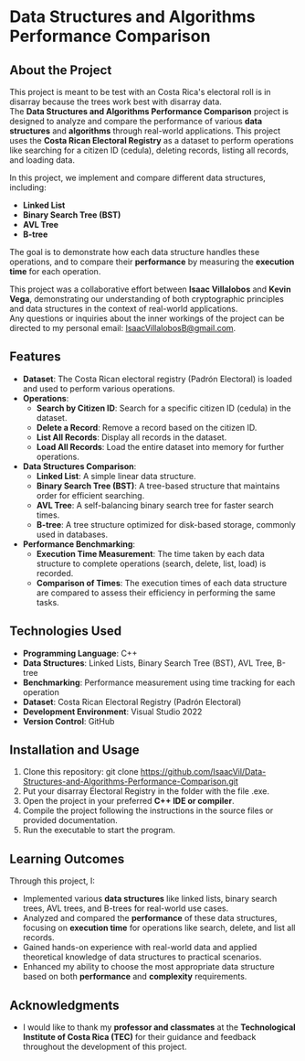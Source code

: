 # Data Structures and Algorithms Performance Comparison

## About the Project  
This project is meant to be test with an Costa Rica's electoral roll is in disarray because the trees work best with disarray data.  
The **Data Structures and Algorithms Performance Comparison** project is designed to analyze and compare the performance of various **data structures** and **algorithms** through real-world applications. This project uses the **Costa Rican Electoral Registry** as a dataset to perform operations like searching for a citizen ID (cedula), deleting records, listing all records, and loading data.  
  
In this project, we implement and compare different data structures, including:
- **Linked List**
- **Binary Search Tree (BST)**
- **AVL Tree**
- **B-tree**

The goal is to demonstrate how each data structure handles these operations, and to compare their **performance** by measuring the **execution time** for each operation.  
  
This project was a collaborative effort between **Isaac Villalobos** and **Kevin Vega**, demonstrating our understanding of both cryptographic principles and data structures in the context of real-world applications.  
Any questions or inquiries about the inner workings of the project can be directed to my personal email: IsaacVillalobosB@gmail.com.  

## Features
- **Dataset**: The Costa Rican electoral registry (Padrón Electoral) is loaded and used to perform various operations.
- **Operations**:
  - **Search by Citizen ID**: Search for a specific citizen ID (cedula) in the dataset.
  - **Delete a Record**: Remove a record based on the citizen ID.
  - **List All Records**: Display all records in the dataset.
  - **Load All Records**: Load the entire dataset into memory for further operations.
- **Data Structures Comparison**:
  - **Linked List**: A simple linear data structure.
  - **Binary Search Tree (BST)**: A tree-based structure that maintains order for efficient searching.
  - **AVL Tree**: A self-balancing binary search tree for faster search times.
  - **B-tree**: A tree structure optimized for disk-based storage, commonly used in databases.
- **Performance Benchmarking**:
  - **Execution Time Measurement**: The time taken by each data structure to complete operations (search, delete, list, load) is recorded.
  - **Comparison of Times**: The execution times of each data structure are compared to assess their efficiency in performing the same tasks.

## Technologies Used
- **Programming Language**: C++  
- **Data Structures**: Linked Lists, Binary Search Tree (BST), AVL Tree, B-tree  
- **Benchmarking**: Performance measurement using time tracking for each operation  
- **Dataset**: Costa Rican Electoral Registry (Padrón Electoral)  
- **Development Environment**: Visual Studio 2022  
- **Version Control**: GitHub  

## Installation and Usage
1) Clone this repository: git clone https://github.com/IsaacVil/Data-Structures-and-Algorithms-Performance-Comparison.git 
2) Put your disarray Electoral Registry in the folder with the file .exe.
3) Open the project in your preferred **C++ IDE or compiler**.  
4) Compile the project following the instructions in the source files or provided documentation.  
5) Run the executable to start the program.

## Learning Outcomes
Through this project, I:  
- Implemented various **data structures** like linked lists, binary search trees, AVL trees, and B-trees for real-world use cases.  
- Analyzed and compared the **performance** of these data structures, focusing on **execution time** for operations like search, delete, and list all records.  
- Gained hands-on experience with real-world data and applied theoretical knowledge of data structures to practical scenarios.  
- Enhanced my ability to choose the most appropriate data structure based on both **performance** and **complexity** requirements.

## Acknowledgments
- I would like to thank my **professor and classmates** at the **Technological Institute of Costa Rica (TEC)** for their guidance and feedback throughout the development of this project.
